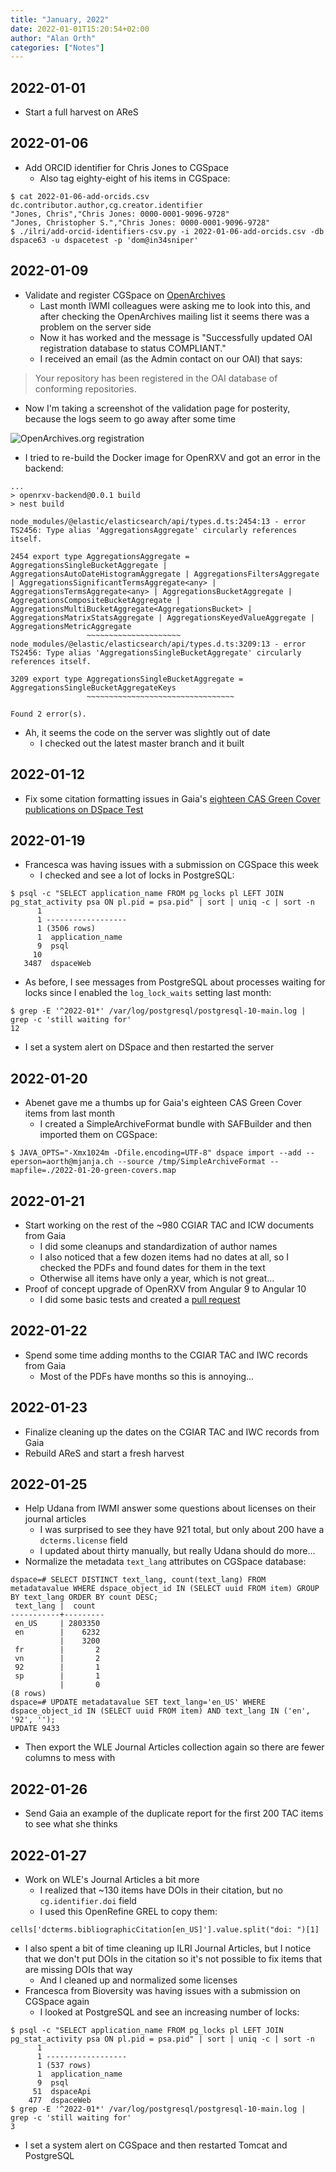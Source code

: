 ```yaml
---
title: "January, 2022"
date: 2022-01-01T15:20:54+02:00
author: "Alan Orth"
categories: ["Notes"]
---
```


## 2022-01-01

- Start a full harvest on AReS

<!--more-->

## 2022-01-06

- Add ORCID identifier for Chris Jones to CGSpace
  - Also tag eighty-eight of his items in CGSpace:

```console
$ cat 2022-01-06-add-orcids.csv 
dc.contributor.author,cg.creator.identifier
"Jones, Chris","Chris Jones: 0000-0001-9096-9728"
"Jones, Christopher S.","Chris Jones: 0000-0001-9096-9728"
$ ./ilri/add-orcid-identifiers-csv.py -i 2022-01-06-add-orcids.csv -db dspace63 -u dspacetest -p 'dom@in34sniper' 
```

## 2022-01-09

- Validate and register CGSpace on [OpenArchives](https://www.openarchives.org/Register/ValidateSite?log=Z2V7WCT7)
  - Last month IWMI colleagues were asking me to look into this, and after checking the OpenArchives mailing list it seems there was a problem on the server side
  - Now it has worked and the message is "Successfully updated OAI registration database to status COMPLIANT."
  - I received an email (as the Admin contact on our OAI) that says:

> Your repository has been registered in the OAI database of conforming repositories.

- Now I'm taking a screenshot of the validation page for posterity, because the logs seem to go away after some time

![OpenArchives.org registration](/cgspace-notes/2022/01/openarchives-registration.png)

- I tried to re-build the Docker image for OpenRXV and got an error in the backend:

```console
...
> openrxv-backend@0.0.1 build
> nest build

node_modules/@elastic/elasticsearch/api/types.d.ts:2454:13 - error TS2456: Type alias 'AggregationsAggregate' circularly references itself.

2454 export type AggregationsAggregate = AggregationsSingleBucketAggregate | AggregationsAutoDateHistogramAggregate | AggregationsFiltersAggregate | AggregationsSignificantTermsAggregate<any> | AggregationsTermsAggregate<any> | AggregationsBucketAggregate | AggregationsCompositeBucketAggregate | AggregationsMultiBucketAggregate<AggregationsBucket> | AggregationsMatrixStatsAggregate | AggregationsKeyedValueAggregate | AggregationsMetricAggregate
                 ~~~~~~~~~~~~~~~~~~~~~
node_modules/@elastic/elasticsearch/api/types.d.ts:3209:13 - error TS2456: Type alias 'AggregationsSingleBucketAggregate' circularly references itself.

3209 export type AggregationsSingleBucketAggregate = AggregationsSingleBucketAggregateKeys
                 ~~~~~~~~~~~~~~~~~~~~~~~~~~~~~~~~~

Found 2 error(s).
```

- Ah, it seems the code on the server was slightly out of date
  - I checked out the latest master branch and it built

## 2022-01-12

- Fix some citation formatting issues in Gaia's [eighteen CAS Green Cover publications on DSpace Test](https://dspacetest.cgiar.org/handle/10568/115230)

## 2022-01-19

- Francesca was having issues with a submission on CGSpace this week
  - I checked and see a lot of locks in PostgreSQL:

```console
$ psql -c "SELECT application_name FROM pg_locks pl LEFT JOIN pg_stat_activity psa ON pl.pid = psa.pid" | sort | uniq -c | sort -n
      1 
      1 ------------------
      1 (3506 rows)
      1  application_name 
      9  psql
     10  
   3487  dspaceWeb
```

- As before, I see messages from PostgreSQL about processes waiting for locks since I enabled the `log_lock_waits` setting last month:

```console
$ grep -E '^2022-01*' /var/log/postgresql/postgresql-10-main.log | grep -c 'still waiting for'
12
```

- I set a system alert on DSpace and then restarted the server

## 2022-01-20

- Abenet gave me a thumbs up for Gaia's eighteen CAS Green Cover items from last month
  - I created a SimpleArchiveFormat bundle with SAFBuilder and then imported them on CGSpace:

```console
$ JAVA_OPTS="-Xmx1024m -Dfile.encoding=UTF-8" dspace import --add --eperson=aorth@mjanja.ch --source /tmp/SimpleArchiveFormat --mapfile=./2022-01-20-green-covers.map
```

## 2022-01-21

- Start working on the rest of the ~980 CGIAR TAC and ICW documents from Gaia
  - I did some cleanups and standardization of author names
  - I also noticed that a few dozen items had no dates at all, so I checked the PDFs and found dates for them in the text
  - Otherwise all items have only a year, which is not great...
- Proof of concept upgrade of OpenRXV from Angular 9 to Angular 10
  - I did some basic tests and created a [pull request](https://github.com/ilri/OpenRXV/pull/128)

## 2022-01-22

- Spend some time adding months to the CGIAR TAC and IWC records from Gaia
  - Most of the PDFs have months so this is annoying...

## 2022-01-23

- Finalize cleaning up the dates on the CGIAR TAC and IWC records from Gaia
- Rebuild AReS and start a fresh harvest

## 2022-01-25

- Help Udana from IWMI answer some questions about licenses on their journal articles
  - I was surprised to see they have 921 total, but only about 200 have a `dcterms.license` field
  - I updated about thirty manually, but really Udana should do more...
- Normalize the metadata `text_lang` attributes on CGSpace database:

```console
dspace=# SELECT DISTINCT text_lang, count(text_lang) FROM metadatavalue WHERE dspace_object_id IN (SELECT uuid FROM item) GROUP BY text_lang ORDER BY count DESC;
 text_lang |  count  
-----------+---------
 en_US     | 2803350
 en        |    6232
           |    3200
 fr        |       2
 vn        |       2
 92        |       1
 sp        |       1
           |       0
(8 rows)
dspace=# UPDATE metadatavalue SET text_lang='en_US' WHERE dspace_object_id IN (SELECT uuid FROM item) AND text_lang IN ('en', '92', '');
UPDATE 9433
```

- Then export the WLE Journal Articles collection again so there are fewer columns to mess with

## 2022-01-26

- Send Gaia an example of the duplicate report for the first 200 TAC items to see what she thinks

## 2022-01-27

- Work on WLE's Journal Articles a bit more
  - I realized that ~130 items have DOIs in their citation, but no `cg.identifier.doi` field
  - I used this OpenRefine GREL to copy them:

```
cells['dcterms.bibliographicCitation[en_US]'].value.split("doi: ")[1]
```

- I also spent a bit of time cleaning up ILRI Journal Articles, but I notice that we don't put DOIs in the citation so it's not possible to fix items that are missing DOIs that way
  - And I cleaned up and normalized some licenses
- Francesca from Bioversity was having issues with a submission on CGSpace again
  - I looked at PostgreSQL and see an increasing number of locks:

```console
$ psql -c "SELECT application_name FROM pg_locks pl LEFT JOIN pg_stat_activity psa ON pl.pid = psa.pid" | sort | uniq -c | sort -n
      1 
      1 ------------------
      1 (537 rows)
      1  application_name 
      9  psql
     51  dspaceApi
    477  dspaceWeb
$ grep -E '^2022-01*' /var/log/postgresql/postgresql-10-main.log | grep -c 'still waiting for'
3
```

- I set a system alert on CGSpace and then restarted Tomcat and PostgreSQL

<!-- vim: set sw=2 ts=2: -->
